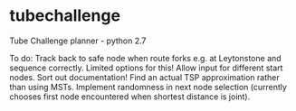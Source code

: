 # tubechallenge
Tube Challenge planner - python 2.7

To do:
Track back to safe node when route forks e.g. at Leytonstone and sequence correctly. Limited options for this!
Allow input for different start nodes.
Sort out documentation!
Find an actual TSP approximation rather than using MSTs.
Implement randomness in next node selection (currently chooses first node encountered when shortest distance is joint).
